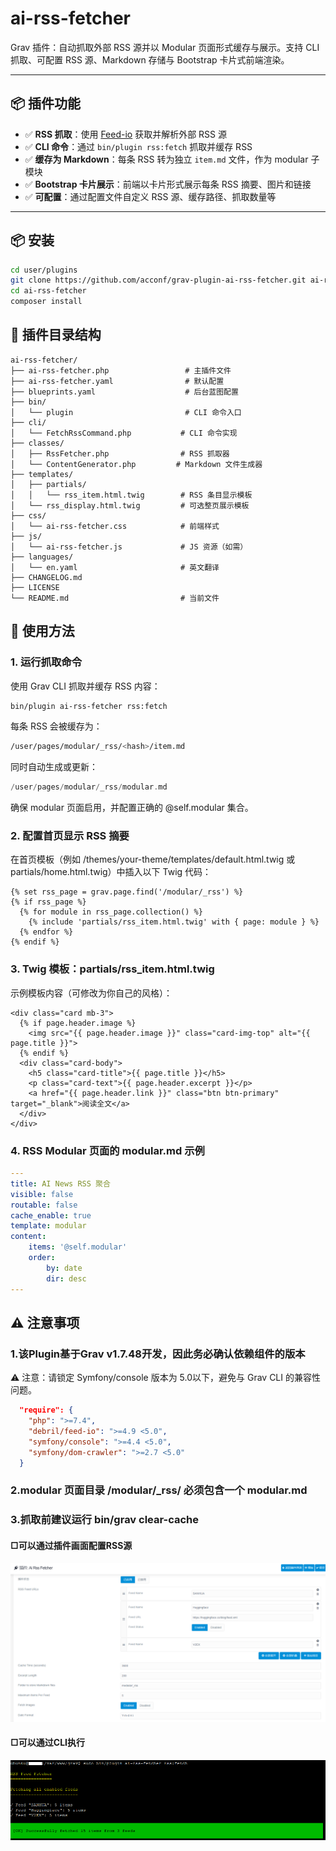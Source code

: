 # ai-rss-fetcher

Grav 插件：自动抓取外部 RSS 源并以 Modular 页面形式缓存与展示。支持 CLI 抓取、可配置 RSS 源、Markdown 存储与 Bootstrap 卡片式前端渲染。

---

## 📦 插件功能

- ✅ **RSS 抓取**：使用 [Feed-io](https://github.com/alexdebril/feed-io) 获取并解析外部 RSS 源
- ✅ **CLI 命令**：通过 `bin/plugin rss:fetch` 抓取并缓存 RSS
- ✅ **缓存为 Markdown**：每条 RSS 转为独立 `item.md` 文件，作为 modular 子模块
- ✅ **Bootstrap 卡片展示**：前端以卡片形式展示每条 RSS 摘要、图片和链接
- ✅ **可配置**：通过配置文件自定义 RSS 源、缓存路径、抓取数量等

---

## 📦 安装

```bash
cd user/plugins
git clone https://github.com/acconf/grav-plugin-ai-rss-fetcher.git ai-rss-fetcher
cd ai-rss-fetcher
composer install
```

## 📂 插件目录结构

```text
ai-rss-fetcher/
├── ai-rss-fetcher.php                 # 主插件文件
├── ai-rss-fetcher.yaml                # 默认配置
├── blueprints.yaml                    # 后台蓝图配置
├── bin/
│   └── plugin                         # CLI 命令入口
├── cli/
│   └── FetchRssCommand.php           # CLI 命令实现
├── classes/
│   ├── RssFetcher.php                # RSS 抓取器
│   └── ContentGenerator.php         # Markdown 文件生成器
├── templates/
│   ├── partials/
│   │   └── rss_item.html.twig        # RSS 条目显示模板
│   └── rss_display.html.twig         # 可选整页展示模板
├── css/
│   └── ai-rss-fetcher.css            # 前端样式
├── js/
│   └── ai-rss-fetcher.js             # JS 资源（如需）
├── languages/
│   └── en.yaml                       # 英文翻译
├── CHANGELOG.md
├── LICENSE
└── README.md                         # 当前文件
```

## 🧪 使用方法
### 1. 运行抓取命令
使用 Grav CLI 抓取并缓存 RSS 内容：

```bash
bin/plugin ai-rss-fetcher rss:fetch
```
每条 RSS 会被缓存为：

```bash
/user/pages/modular/_rss/<hash>/item.md
```
同时自动生成或更新：

```swift
/user/pages/modular/_rss/modular.md
```
确保 modular 页面启用，并配置正确的 @self.modular 集合。

### 2. 配置首页显示 RSS 摘要
在首页模板（例如 /themes/your-theme/templates/default.html.twig 或 partials/home.html.twig）中插入以下 Twig 代码：

```twig
{% set rss_page = grav.page.find('/modular/_rss') %}
{% if rss_page %}
  {% for module in rss_page.collection() %}
    {% include 'partials/rss_item.html.twig' with { page: module } %}
  {% endfor %}
{% endif %}
```
### 3. Twig 模板：partials/rss_item.html.twig
示例模板内容（可修改为你自己的风格）：

```twig
<div class="card mb-3">
  {% if page.header.image %}
    <img src="{{ page.header.image }}" class="card-img-top" alt="{{ page.title }}">
  {% endif %}
  <div class="card-body">
    <h5 class="card-title">{{ page.title }}</h5>
    <p class="card-text">{{ page.header.excerpt }}</p>
    <a href="{{ page.header.link }}" class="btn btn-primary" target="_blank">阅读全文</a>
  </div>
</div>
```
### 4. RSS Modular 页面的 modular.md 示例
```yaml
---
title: AI News RSS 聚合
visible: false
routable: false
cache_enable: true
template: modular
content:
    items: '@self.modular'
    order:
        by: date
        dir: desc
---
```

## ⚠️ 注意事项
### 1.该Plugin基于Grav v1.7.48开发，因此务必确认依赖组件的版本
⚠️ 注意：请锁定 Symfony/console 版本为 5.0以下，避免与 Grav CLI 的兼容性问题。
```json
  "require": {
    "php": ">=7.4",
    "debril/feed-io": ">=4.9 <5.0",
    "symfony/console": ">=4.4 <5.0",
    "symfony/dom-crawler": ">=2.7 <5.0"
  }
```
### 2.modular 页面目录 /modular/_rss/ 必须包含一个 modular.md

### 3.抓取前建议运行 bin/grav clear-cache

#### □可以通过插件画面配置RSS源
![插件的各种配置](screenshot1.png "插件的各种配置")


#### □可以通过CLI执行
![CLI执行例子](screenshot2.png "CLI执行例子")